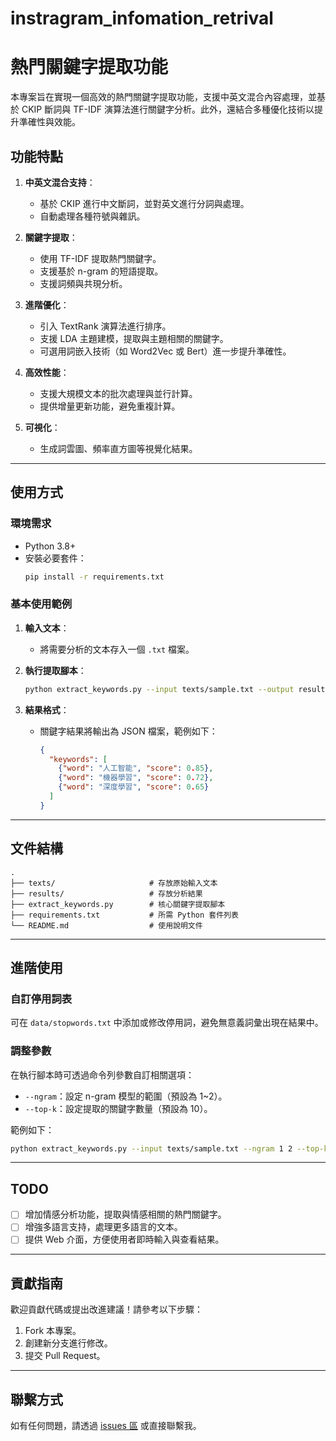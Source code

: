 # instragram_infomation_retrival
# 熱門關鍵字提取功能

本專案旨在實現一個高效的熱門關鍵字提取功能，支援中英文混合內容處理，並基於 CKIP 斷詞與 TF-IDF 演算法進行關鍵字分析。此外，還結合多種優化技術以提升準確性與效能。

## 功能特點

1. **中英文混合支持**：
   - 基於 CKIP 進行中文斷詞，並對英文進行分詞與處理。
   - 自動處理各種符號與雜訊。

2. **關鍵字提取**：
   - 使用 TF-IDF 提取熱門關鍵字。
   - 支援基於 n-gram 的短語提取。
   - 支援詞頻與共現分析。

3. **進階優化**：
   - 引入 TextRank 演算法進行排序。
   - 支援 LDA 主題建模，提取與主題相關的關鍵字。
   - 可選用詞嵌入技術（如 Word2Vec 或 Bert）進一步提升準確性。

4. **高效性能**：
   - 支援大規模文本的批次處理與並行計算。
   - 提供增量更新功能，避免重複計算。

5. **可視化**：
   - 生成詞雲圖、頻率直方圖等視覺化結果。

---

## 使用方式

### 環境需求

- Python 3.8+
- 安裝必要套件：
  ```bash
  pip install -r requirements.txt
  ```

### 基本使用範例

1. **輸入文本**：
   - 將需要分析的文本存入一個 `.txt` 檔案。

2. **執行提取腳本**：
   ```bash
   python extract_keywords.py --input texts/sample.txt --output results/keywords.json
   ```

3. **結果格式**：
   - 關鍵字結果將輸出為 JSON 檔案，範例如下：
     ```json
     {
       "keywords": [
         {"word": "人工智能", "score": 0.85},
         {"word": "機器學習", "score": 0.72},
         {"word": "深度學習", "score": 0.65}
       ]
     }
     ```

---

## 文件結構

```plaintext
.
├── texts/                     # 存放原始輸入文本
├── results/                   # 存放分析結果
├── extract_keywords.py        # 核心關鍵字提取腳本
├── requirements.txt           # 所需 Python 套件列表
└── README.md                  # 使用說明文件
```

---

## 進階使用

### 自訂停用詞表
可在 `data/stopwords.txt` 中添加或修改停用詞，避免無意義詞彙出現在結果中。

### 調整參數
在執行腳本時可透過命令列參數自訂相關選項：
- `--ngram`：設定 n-gram 模型的範圍（預設為 1~2）。
- `--top-k`：設定提取的關鍵字數量（預設為 10）。

範例如下：
```bash
python extract_keywords.py --input texts/sample.txt --ngram 1 2 --top-k 15
```

---

## TODO

- [ ] 增加情感分析功能，提取與情感相關的熱門關鍵字。
- [ ] 增強多語言支持，處理更多語言的文本。
- [ ] 提供 Web 介面，方便使用者即時輸入與查看結果。

---

## 貢獻指南

歡迎貢獻代碼或提出改進建議！請參考以下步驟：

1. Fork 本專案。
2. 創建新分支進行修改。
3. 提交 Pull Request。

---

## 聯繫方式

如有任何問題，請透過 [issues 區](https://github.com/xiaomingtseng/hot-keywords/issues) 或直接聯繫我。